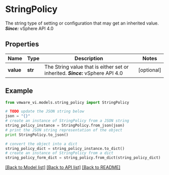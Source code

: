 # StringPolicy

The string type of setting or configuration that may get an inherited value.  ***Since:*** vSphere API 4.0 

## Properties
Name | Type | Description | Notes
------------ | ------------- | ------------- | -------------
**value** | **str** | The String value that is either set or inherited.  ***Since:*** vSphere API 4.0  | [optional] 

## Example

```python
from vmware_vi.models.string_policy import StringPolicy

# TODO update the JSON string below
json = "{}"
# create an instance of StringPolicy from a JSON string
string_policy_instance = StringPolicy.from_json(json)
# print the JSON string representation of the object
print StringPolicy.to_json()

# convert the object into a dict
string_policy_dict = string_policy_instance.to_dict()
# create an instance of StringPolicy from a dict
string_policy_form_dict = string_policy.from_dict(string_policy_dict)
```
[[Back to Model list]](../README.md#documentation-for-models) [[Back to API list]](../README.md#documentation-for-api-endpoints) [[Back to README]](../README.md)


